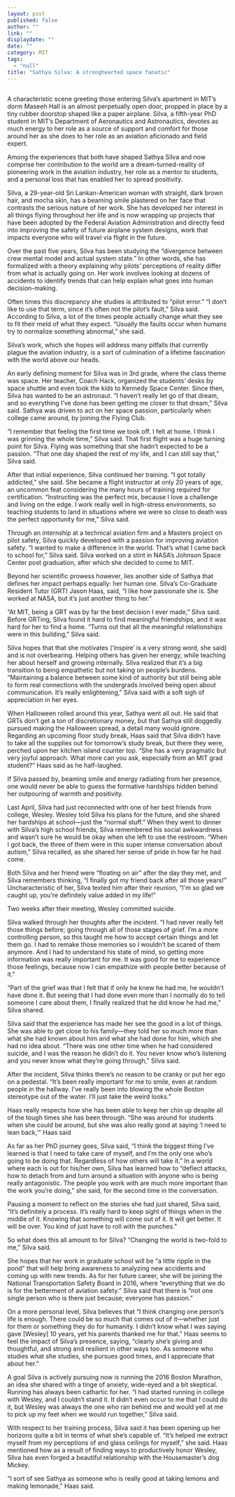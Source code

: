 ```yaml
---
layout: post
published: false
author: ""
link: ""
displaydate: ""
date: ""
category: MIT
tags: 
  - "null"
title: "Sathya Silva: A stronghearted space fanatic"
---
```




##
A characteristic scene greeting those entering Silva’s apartment in MIT’s dorm Maseeh Hall is an almost perpetually open door, propped in place by a tiny rubber doorstop shaped like a paper airplane. Silva, a fifth-year PhD student in MIT’s Department of Aeronautics and Astronautics, devotes as much energy to her role as a source of support and comfort for those around her as she does to her role as an aviation aficionado and field expert.

Among the experiences that both have shaped Sathya Silva and now comprise her contribution to the world are a dream-turned-reality of pioneering work in the aviation industry, her role as a mentor to students, and a personal loss that has enabled her to spread positivity.

Silva, a 29-year-old Sri Lankan-American woman with straight, dark brown hair, and mocha skin, has a beaming smile plastered on her face that contrasts the serious nature of her work. She has developed her interest in all things flying throughout her life and is now wrapping up projects that have been adopted by the Federal Aviation Administration and directly feed into improving the safety of future airplane system designs, work that impacts everyone who will travel via flight in the future.

Over the past five years, Silva has been studying the “divergence between crew mental model and actual system state.” In other words, she has formalized with a theory explaining why pilots’ perceptions of reality differ from what is actually going on. Her work involves looking at dozens of accidents to identify trends that can help explain what goes into human decision-making.

Often times this discrepancy she studies is attributed to “pilot error.” “I don’t like to use that term, since it’s often not the pilot’s fault,” Silva said. According to Silva, a lot of the times people actually change what they see to fit their meld of what they expect. “Usually the faults occur when humans try to normalize something abnormal,” she said.

Silva’s work, which she hopes will address many pitfalls that currently plague the aviation industry, is a sort of culmination of a lifetime fascination with the world above our heads. 

An early defining moment for Silva was in 3rd grade, where the class theme was space. Her teacher, Coach Hack, organized the students’ desks by space shuttle and even took the kids to Kennedy Space Center. Since then, Silva has wanted to be an astronaut. “I haven’t really let go of that dream, and so everything I’ve done has been getting me closer to that dream,” Silva said. Sathya was driven to act on her space passion, particularly when college came around, by joining the Flying Club.

“I remember that feeling the first time we took off. I felt at home. I think I was grinning the whole time,” Silva said. That first flight was a huge turning point for Silva. Flying was something that she hadn’t expected to be a passion. “That one day shaped the rest of my life, and I can still say that,” Silva said.

After that initial experience, Silva continued her training. “I got totally addicted,” she said. She became a flight instructor at only 20 years of age, an uncommon feat considering the many hours of training required for certification. “Instructing was the perfect mix, because I love a challenge and living on the edge. I work really well in high-stress environments, so teaching students to land in situations where we were so close to death was the perfect opportunity for me,” Silva said.

Through an internship at a technical aviation firm and a Masters project on pilot safety, Silva quickly developed with a passion for improving aviation safety. “I wanted to make a difference in the world. That’s what I came back to school for,” Silva said. Silva worked on a stint in NASA’s Johnson Space Center post graduation, after which she decided to come to MIT.

Beyond her scientific prowess however, lies another side of Sathya that defines her impact perhaps equally: her human one. Silva’s Co-Graduate Resident Tutor (GRT) Jason Haas, said, “I like how passionate she is. She worked at NASA, but it’s just another thing to her.”

“At MIT, being a GRT was by far the best decision I ever made,” Silva said. Before GRTing, Silva found it hard to find meaningful friendships, and it was hard for her to find a home. “Turns out that all the meaningful relationships were in this building,” Silva said.

Silva hopes that that she motivates (‘inspire’ is a very strong word, she said) and is not overbearing. Helping others has given her energy, while teaching her about herself and growing internally. Silva realized that it’s a big transition to being empathetic but not taking on people’s burdens. “Maintaining a balance between some kind of authority but still being able to form real connections with the undergrads involved being open about communication. It’s really enlightening,” Silva said with a soft sigh of appreciation in her eyes.

When Halloween rolled around this year, Sathya went all out. He said that GRTs don’t get a ton of discretionary money, but that Sathya still doggedly pursued making the Halloween spread, a detail many would ignore. Regarding an upcoming floor study break, Haas said that Silva didn’t have to take all the supplies out for tomorrow’s study break, but there they were, perched upon her kitchen island counter top. “She has a very pragmatic but very joyful approach. What more can you ask, especially from an MIT grad student?” Haas said as he half-laughed.

If Silva passed by, beaming smile and energy radiating from her presence, one would never be able to guess the formative hardships hidden behind her outpouring of warmth and positivity.

Last April, Silva had just reconnected with one of her best friends from college, Wesley. Wesley told Silva his plans for the future, and she shared her hardships at school—just the “normal stuff.” When they went to dinner with Silva’s high school friends, Silva remembered his social awkwardness and wasn’t sure he would be okay when she left to use the restroom. “When I got back, the three of them were in this super intense conversation about autism,” Silva recalled, as she shared her sense of pride in how far he had come.

Both Silva and her friend were “floating on air” after the day they met, and Silva remembers thinking, “I finally got my friend back after all those years!” Uncharacteristic of her, Silva texted him after their reunion, “I'm so glad we caught up, you're definitely value added in my life!"

Two weeks after their meeting, Wesley committed suicide.

Silva walked through her thoughts after the incident. “I had never really felt those things before; going through all of those stages of grief. I’m a more controlling person, so this taught me how to accept certain things and let them go. I had to remake those memories so I wouldn’t be scared of them anymore. And I had to understand his state of mind, so getting more information was really important for me. It was good for me to experience those feelings, because now I can empathize with people better because of it.”

“Part of the grief was that I felt that if only he knew he had me, he wouldn't have done it. But seeing that I had done even more than I normally do to tell someone I care about them, I finally realized that he did know he had me,” Silva shared.

Silva said that the experience has made her see the good in a lot of things. She was able to get close to his family—they told her so much more than what she had known about him and what she had done for him, which she had no idea about. “There was one other time when he had considered suicide, and I was the reason he didn’t do it. You never know who’s listening and you never know what they’re going through,” Silva said.

After the incident, Silva thinks there’s no reason to be cranky or put her ego on a pedestal. “It’s been really important for me to smile, even at random people in the hallway. I’ve really been into blowing the whole Boston stereotype out of the water. I’ll just take the weird looks.”

Haas really respects how she has been able to keep her chin up despite all of the tough times she has been through. “She was around for students when she could be around, but she was also really good at saying ‘I need to lean back,’” Haas said

As far as her PhD journey goes, Silva said, “I think the biggest thing I’ve learned is that I need to take care of myself, and I’m the only one who’s going to be doing that. Regardless of how others will take it.” In a world where each is out for his/her own, Silva has learned how to “deflect attacks, how to detach from and turn around a situation with anyone who is being really antagonistic. The people you work with are much more important than the work you’re doing,” she said, for the second time in the conversation.

Pausing a moment to reflect on the stories she had just shared, Silva said, “It’s definitely a process. It’s really hard to keep sight of things when in the middle of it. Knowing that something will come out of it. It will get better. It will be over. You kind of just have to roll with the punches.”

So what does this all amount to for Silva? “Changing the world is two-fold to me,” Silva said.

She hopes that her work in graduate school will be “a little ripple in the pond” that will help bring awareness to analyzing new accidents and coming up with new trends. As for her future career, she will be joining the National Transportation Safety Board in 2016, where “everything that we do is for the betterment of aviation safety.” Silva said that there is “not one single person who is there just because; everyone has passion.”

On a more personal level, Silva believes that “I think changing one person’s life is enough. There could be so much that comes out of it—whether just for them or something they do for humanity. I didn’t know what I was saying gave [Wesley] 10 years, yet his parents thanked me for that.” Haas seems to feel the impact of Silva’s presence, saying, “clearly she’s giving and thoughtful, and strong and resilient in other ways too. As someone who studies what she studies, she pursues good times, and I appreciate that about her.”

A goal Silva is actively pursuing now is running the 2016 Boston Marathon, an idea she shared with a tinge of anxiety, wide-eyed and a bit skeptical. Running has always been cathartic for her. “I had started running in college with Wesley, and I couldn’t stand it. It didn’t even occur to me that I could do it, but Wesley was always the one who ran behind me and would yell at me to pick up my feet when we would run together,” Silva said.

With respect to her training process, Silva said it has been opening up her horizons quite a bit in terms of what she’s capable of. “It’s helped me extract myself from my perceptions of and glass ceilings for myself,” she said. Haas mentioned how as a result of finding ways to productively honor Wesley, Silva has even forged a beautiful relationship with the Housemaster’s dog Mickey.

“I sort of see Sathya as someone who is really good at taking lemons and making lemonade,” Haas said.
